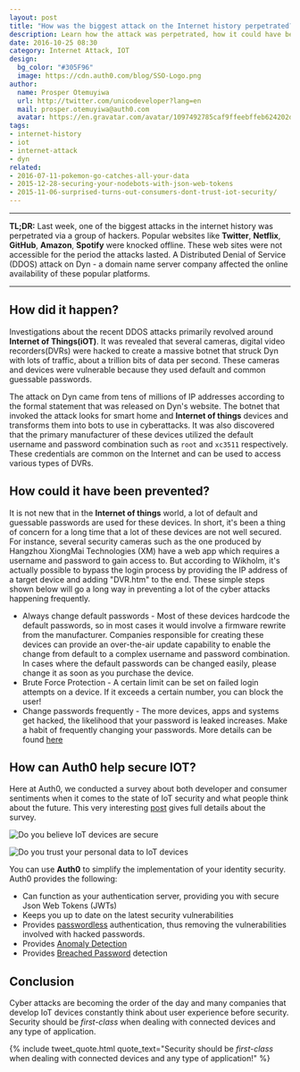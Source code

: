 ```yaml
---
layout: post
title: "How was the biggest attack on the Internet history perpetrated?"
description: Learn how the attack was perpetrated, how it could have been prevented and how to avoid similar attacks in the future
date: 2016-10-25 08:30
category: Internet Attack, IOT
design:
  bg_color: "#305F96"
  image: https://cdn.auth0.com/blog/SSO-Logo.png
author:
  name: Prosper Otemuyiwa
  url: http://twitter.com/unicodeveloper?lang=en
  mail: prosper.otemuyiwa@auth0.com
  avatar: https://en.gravatar.com/avatar/1097492785caf9ffeebffeb624202d8f?s=200
tags:
- internet-history
- iot
- internet-attack
- dyn
related:
- 2016-07-11-pokemon-go-catches-all-your-data
- 2015-12-28-securing-your-nodebots-with-json-web-tokens
- 2015-11-06-surprised-turns-out-consumers-dont-trust-iot-security/
---
```


---

**TL;DR:** Last week, one of the biggest attacks in the internet history was perpetrated via a group of hackers. Popular websites like **Twitter**, **Netflix**, **GitHub**, **Amazon**, **Spotify** were knocked offline. These web sites were not accessible for the period the attacks lasted. A Distributed Denial of Service (DDOS) attack on Dyn - a domain name server company affected the online availability of these popular platforms.

---

## How did it happen?

Investigations about the recent DDOS attacks primarily revolved around **Internet of Things(iOT)**. It was revealed that several cameras, digital video recorders(DVRs) were hacked to create a massive botnet that struck Dyn with lots of traffic, about a trillion bits of data per second. These cameras and devices were vulnerable because they used default and common guessable passwords.

The attack on Dyn came from tens of millions of IP addresses according to the formal statement that was released on Dyn's website. The botnet that invoked the attack looks for smart home and **Internet of things** devices and transforms them into bots to use in cyberattacks. It was also discovered that the primary manufacturer of these devices utilized the default username and password combination such as `root` and `xc3511` respectively. These credentials are common on the Internet and can be used to access various types of DVRs.

## How could it have been prevented?

It is not new that in the **Internet of things** world, a lot of default and guessable passwords are used for these devices. In short, it's been a thing of concern for a long time that a lot of these devices are not well secured. For instance, several security cameras such as the one produced by Hangzhou XiongMai Technologies (XM) have a web app which requires a username and password to gain access to. But according to Wikholm, it's actually possible to bypass the login process by providing the IP address of a target device and adding "DVR.htm" to the end. These simple steps shown below will go a long way in preventing a lot of the cyber attacks happening frequently.

* Always change default passwords - Most of these devices hardcode the default passwords, so in most cases it would involve a firmware rewrite from the manufacturer. Companies responsible for creating these devices can provide an over-the-air update capability to enable the change from default to a complex username and password combination. In cases where the default passwords can be changed easily, please change it as soon as you purchase the device.
* Brute Force Protection - A certain limit can be set on failed login attempts on a device. If it exceeds a certain number, you can block the user!
* Change passwords frequently - The more devices, apps and systems get hacked, the likelihood that your password is leaked increases. Make a habit of frequently changing your passwords. More details can be found [here](https://auth0.com/blog/avoiding-password-reuse-attacks/)

## How can Auth0 help secure IOT?

Here at Auth0, we conducted a survey about both developer and consumer sentiments when it comes to the state of IoT security and what people think about the future. This very interesting [post](https://auth0.com/blog/surprised-turns-out-consumers-dont-trust-iot-security/) gives full details about the survey.

![Do you believe IoT devices are secure](https://cdn.auth0.com/blog/iot-survey/do-you-believe-iot-devices-are-secure-2.png)

![Do you trust your personal data to IoT devices](https://cdn.auth0.com/blog/iot-survey/do-you-trust-your-personal-data-to-iot-devices.png)

You can use **Auth0** to simplify the implementation of your identity security. Auth0 provides the following:

- Can function as your authentication server, providing you with secure Json Web Tokens (JWTs)
- Keeps you up to date on the latest security vulnerabilities
- Provides [passwordless](https://auth0.com/passwordless) authentication, thus removing the vulnerabilities involved with hacked passwords.
- Provides [Anomaly Detection](https://auth0.com/learn/anomaly-detection/)
- Provides [Breached Password](https://auth0.com/breached-passwords) detection

## Conclusion

Cyber attacks are becoming the order of the day and many companies that develop IoT devices constantly think about user experience before security. Security should be *first-class* when dealing with connected devices and any type of application.

{% include tweet_quote.html quote_text="Security should be *first-class* when dealing with connected devices and any type of application!" %}